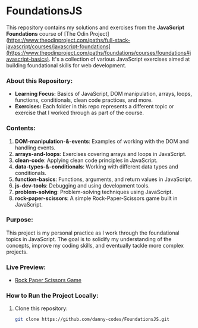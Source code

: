 # FoundationsJS

This repository contains my solutions and exercises from the **JavaScript Foundations** course of [The Odin Project](https://www.theodinproject.com/paths/full-stack-javascript/courses/javascript-foundations](https://www.theodinproject.com/paths/foundations/courses/foundations#javascript-basics). It's a collection of various JavaScript exercises aimed at building foundational skills for web development.

### About this Repository:
- **Learning Focus:** Basics of JavaScript, DOM manipulation, arrays, loops, functions, conditionals, clean code practices, and more.
- **Exercises:** Each folder in this repo represents a different topic or exercise that I worked through as part of the course.

### Contents:
1. **DOM-manipulation-&-events**: Examples of working with the DOM and handling events.
2. **arrays-and-loops**: Exercises covering arrays and loops in JavaScript.
3. **clean-code**: Applying clean code principles in JavaScript.
4. **data-types-&-conditionals**: Working with different data types and conditionals.
5. **function-basics**: Functions, arguments, and return values in JavaScript.
6. **js-dev-tools**: Debugging and using development tools.
7. **problem-solving**: Problem-solving techniques using JavaScript.
8. **rock-paper-scissors**: A simple Rock-Paper-Scissors game built in JavaScript.

### Purpose:
This project is my personal practice as I work through the foundational topics in JavaScript. The goal is to solidify my understanding of the concepts, improve my coding skills, and eventually tackle more complex projects.

### Live Preview:
- [Rock Paper Scissors Game](https://danny-codes.github.io/FoundationsJS/)

### How to Run the Project Locally:
1. Clone this repository:
   ```bash
   git clone https://github.com/danny-codes/FoundationsJS.git
